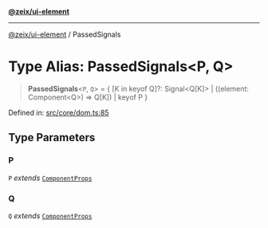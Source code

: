 [**@zeix/ui-element**](../README.md)

***

[@zeix/ui-element](../globals.md) / PassedSignals

# Type Alias: PassedSignals\<P, Q\>

> **PassedSignals**\<`P`, `Q`\> = \{ \[K in keyof Q\]?: Signal\<Q\[K\]\> \| ((element: Component\<Q\>) =\> Q\[K\]) \| keyof P \}

Defined in: [src/core/dom.ts:85](https://github.com/zeixcom/ui-element/blob/6285025fa3b3778fb2f356dae80a5fa6250ac264/src/core/dom.ts#L85)

## Type Parameters

### P

`P` *extends* [`ComponentProps`](ComponentProps.md)

### Q

`Q` *extends* [`ComponentProps`](ComponentProps.md)

